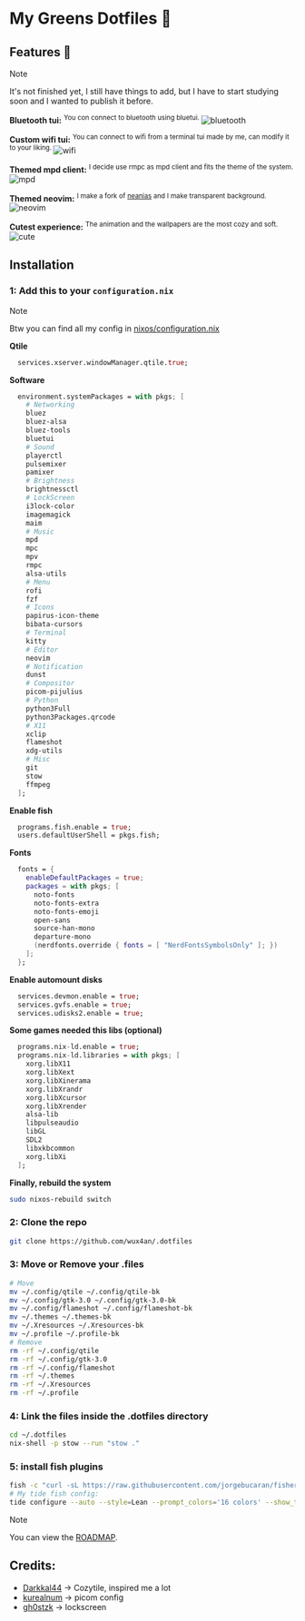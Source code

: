 # My Greens Dotfiles 🌿

## Features 🦝
> [!NOTE]
> It's not finished yet, I still have things to add, but I have to start studying soon and I wanted to publish it before.

**Bluetooth tui:**
<sup>
  You con connect to bluetooth using bluetui.
</sup>
![bluetooth](assets/bluetooth.png)

**Custom wifi tui:**
<sup>
  You can connect to wifi from a terminal tui made by me, can modify it to your liking.
</sup>
![wifi](assets/wifi.png)

**Themed mpd client:**
<sup>
  I decide use rmpc as mpd client and fits the theme of the system.
</sup>
![mpd](assets/mpd.png)

**Themed neovim:**
<sup>
  I make a fork of [neanias](https://github.com/neanias/everforest-nvim) and I make transparent background.
</sup>
![neovim](assets/neovim.png)


**Cutest experience:**
<sup>
  The animation and the wallpapers are the most cozy and soft.
</sup>
![cute](assets/rice.png)

## Installation

### 1: Add this to your `configuration.nix`
> [!NOTE]
> Btw you can find all my config in [nixos/configuration.nix](nixos/configuration.nix)

**Qtile**
``` nix
  services.xserver.windowManager.qtile.true;
```

**Software**
``` nix
  environment.systemPackages = with pkgs; [
    # Networking
    bluez
    bluez-alsa
    bluez-tools
    bluetui
    # Sound
    playerctl
    pulsemixer
    pamixer
    # Brightness
    brightnessctl
    # LockScreen
    i3lock-color
    imagemagick
    maim
    # Music
    mpd
    mpc
    mpv
    rmpc
    alsa-utils
    # Menu
    rofi
    fzf
    # Icons
    papirus-icon-theme
    bibata-cursors
    # Terminal
    kitty
    # Editor
    neovim
    # Notification
    dunst
    # Compositor
    picom-pijulius
    # Python
    python3Full
    python3Packages.qrcode
    # X11
    xclip
    flameshot
    xdg-utils
    # Misc
    git
    stow
    ffmpeg
  ];
```
**Enable fish**
``` nix
  programs.fish.enable = true;
  users.defaultUserShell = pkgs.fish;
```
**Fonts**
``` nix
  fonts = {
    enableDefaultPackages = true;
    packages = with pkgs; [
      noto-fonts
      noto-fonts-extra
      noto-fonts-emoji
      open-sans
      source-han-mono
      departure-mono
      (nerdfonts.override { fonts = [ "NerdFontsSymbolsOnly" ]; })
    ];
  };
```
**Enable automount disks**
``` nix
  services.devmon.enable = true;
  services.gvfs.enable = true;
  services.udisks2.enable = true;
```
**Some games needed this libs (optional)**
``` nix
  programs.nix-ld.enable = true;
  programs.nix-ld.libraries = with pkgs; [
    xorg.libX11
    xorg.libXext
    xorg.libXinerama
    xorg.libXrandr
    xorg.libXcursor
    xorg.libXrender
    alsa-lib
    libpulseaudio
    libGL
    SDL2
    libxkbcommon
    xorg.libXi
  ];
```
**Finally, rebuild the system**
``` bash
sudo nixos-rebuild switch
```

### 2: **Clone the repo**
``` bash
git clone https://github.com/wux4an/.dotfiles
```

### 3: **Move or Remove your .files**
``` bash
# Move
mv ~/.config/qtile ~/.config/qtile-bk
mv ~/.config/gtk-3.0 ~/.config/gtk-3.0-bk
mv ~/.config/flameshot ~/.config/flameshot-bk
mv ~/.themes ~/.themes-bk
mv ~/.Xresources ~/.Xresources-bk
mv ~/.profile ~/.profile-bk
# Remove
rm -rf ~/.config/qtile
rm -rf ~/.config/gtk-3.0
rm -rf ~/.config/flameshot
rm -rf ~/.themes
rm -rf ~/.Xresources
rm -rf ~/.profile
```

### 4: Link the files inside the .dotfiles directory
``` bash
cd ~/.dotfiles
nix-shell -p stow --run "stow ."
```
### 5: install fish plugins
``` bash
fish -c "curl -sL https://raw.githubusercontent.com/jorgebucaran/fisher/main/functions/fisher.fish | source && fisher update"
# My tide fish config:
tide configure --auto --style=Lean --prompt_colors='16 colors' --show_time=No --lean_prompt_height='One line' --prompt_spacing=Compact --icons='Many icons' --transient=Yes
```

> [!NOTE]
> You can view the [ROADMAP](ROADMAP.md).

## Credits:
+ [Darkkal44](https://github.com/Darkkal44/Cozytile) -> Cozytile, inspired me a lot
+ [kurealnum](https://github.com/kurealnum/dotfiles/blob/main/.config/picom/picom.conf) -> picom config
+ [gh0stzk](https://github.com/gh0stzk/dotfiles/blob/master/config/bspwm/src/ScreenLocker) -> lockscreen

